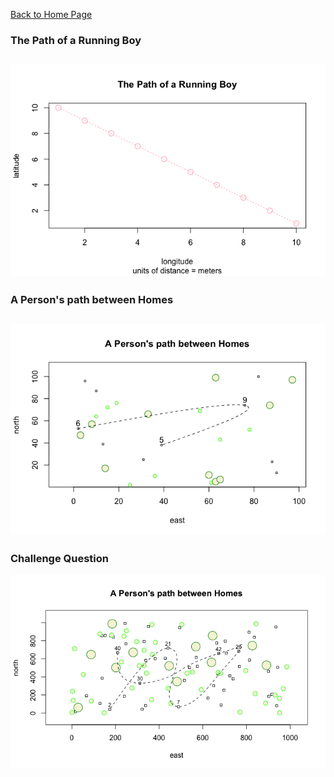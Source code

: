 [Back to Home Page](https://grace-yoon1.github.io/wicked_problems/)

### The Path of a Running Boy
![](RunningBoy.png)
---
### A Person's path between Homes
![](Dwellings.png)
---
### Challenge Question
![](ChallengeQuestion.png)
